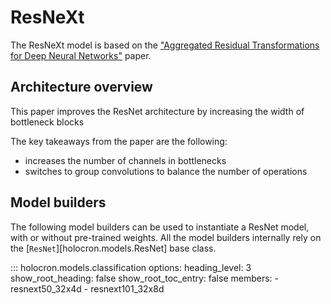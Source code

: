# ResNeXt

The ResNeXt model is based on the ["Aggregated Residual Transformations for Deep Neural Networks"](https://arxiv.org/pdf/1611.05431.pdf) paper.

## Architecture overview

This paper improves the ResNet architecture by increasing the width of bottleneck blocks

The key takeaways from the paper are the following:

- increases the number of channels in bottlenecks
- switches to group convolutions to balance the number of operations


## Model builders

The following model builders can be used to instantiate a ResNet model, with or
without pre-trained weights. All the model builders internally rely on the
[`ResNet`][holocron.models.ResNet] base class.

::: holocron.models.classification
    options:
        heading_level: 3
        show_root_heading: false
        show_root_toc_entry: false
        members:
            - resnext50_32x4d
            - resnext101_32x8d
